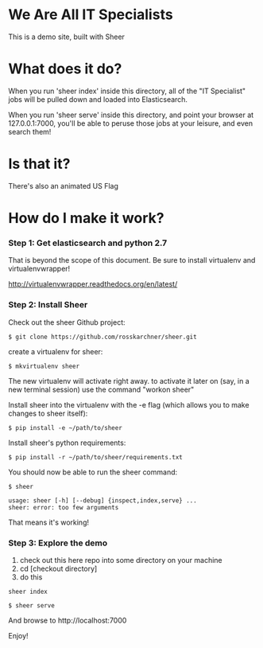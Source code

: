 # We Are All IT Specialists

This is a demo site, built with Sheer

# What does it do?

When you run 'sheer index' inside this directory, all of the "IT Specialist" jobs will be pulled down and loaded into Elasticsearch.

When you run 'sheer serve' inside this directory, and point your browser at 127.0.0.1:7000, you'll be able to peruse those jobs at your leisure, and even search them!

# Is that it?

There's also an animated US Flag

# How do I make it work?

### Step 1: Get elasticsearch and python 2.7


That is beyond the scope of this document. Be sure to install virtualenv and virtualenvwrapper!

http://virtualenvwrapper.readthedocs.org/en/latest/

### Step 2: Install Sheer

Check out the sheer Github project:
```
$ git clone https://github.com/rosskarchner/sheer.git
```
create a virtualenv for sheer:
```
$ mkvirtualenv sheer
```

The new virtualenv will activate right away. to activate it later on (say, in a new terminal session) use the command "workon sheer"

Install sheer into the virtualenv with the -e flag (which allows you to make changes to sheer itself):

```
$ pip install -e ~/path/to/sheer
```

Install sheer's python requirements:

```
$ pip install -r ~/path/to/sheer/requirements.txt
```

You should now be able to run the sheer command:
```
$ sheer

usage: sheer [-h] [--debug] {inspect,index,serve} ...
sheer: error: too few arguments
```

That means it's working!

### Step 3: Explore the demo



1) check out this here repo into some directory on your machine
2) cd [checkout directory]
3) do this

```
sheer index
```



```
$ sheer serve
```

And browse to http://localhost:7000


Enjoy!

